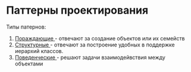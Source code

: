 <h1>Паттерны проектирования</h1>
Типы патернов:

1. <a href='https://github.com/isys35/hints/edit/master/patterns/other/generating.md'> Пораждающие </a> - отвечают за создание объектов или их семейств
2. <a href='https://github.com/isys35/hints/edit/master/patterns/other/structure.md'> Структурные </a> - отвечают за построение удобных в поддержке иерархий классов.
3. <a href='https://github.com/isys35/hints/edit/master/patterns/other/behavior.md'> Поведенческие </a> - решают задачи взаимодейвствия между объектами
